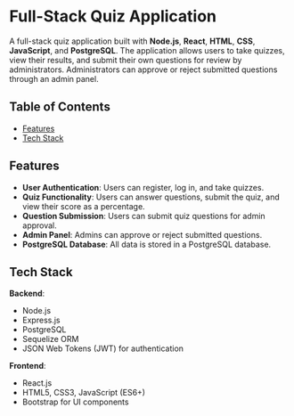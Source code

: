 # Full-Stack Quiz Application

A full-stack quiz application built with **Node.js**, **React**, **HTML**, **CSS**, **JavaScript**, and **PostgreSQL**. The application allows users to take quizzes, view their results, and submit their own questions for review by administrators. Administrators can approve or reject submitted questions through an admin panel.

## Table of Contents

- [Features](#features)
- [Tech Stack](#tech-stack)

## Features

- **User Authentication**: Users can register, log in, and take quizzes.
- **Quiz Functionality**: Users can answer questions, submit the quiz, and view their score as a percentage.
- **Question Submission**: Users can submit quiz questions for admin approval.
- **Admin Panel**: Admins can approve or reject submitted questions.
- **PostgreSQL Database**: All data is stored in a PostgreSQL database.

## Tech Stack

**Backend**:
- Node.js
- Express.js
- PostgreSQL
- Sequelize ORM
- JSON Web Tokens (JWT) for authentication

**Frontend**:
- React.js
- HTML5, CSS3, JavaScript (ES6+)
- Bootstrap for UI components

